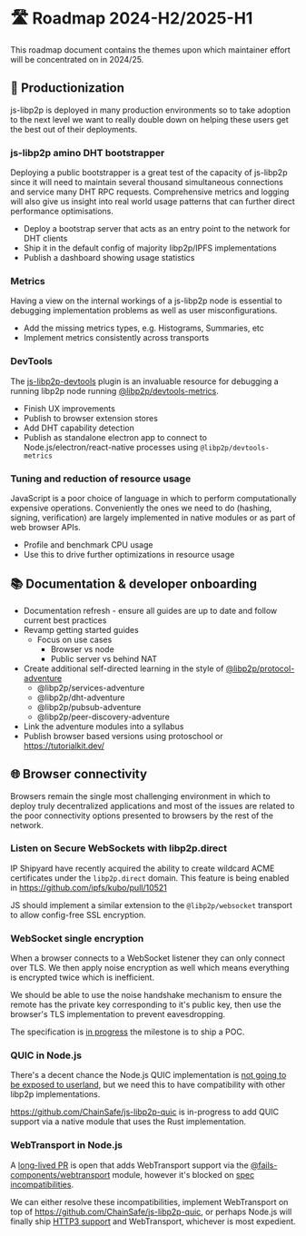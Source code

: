 # 🛣️ Roadmap 2024-H2/2025-H1

This roadmap document contains the themes upon which maintainer effort will be concentrated on in 2024/25.

## 👔 Productionization

js-libp2p is deployed in many production environments so to take adoption to the next level we want to really double down on helping these users get the best out of their deployments.

### js-libp2p amino DHT bootstrapper

Deploying a public bootstrapper is a great test of the capacity of js-libp2p since it will need to maintain several thousand simultaneous connections and service many DHT RPC requests.  Comprehensive metrics and logging will also give us insight into real world usage patterns that can further direct performance optimisations.

  - Deploy a bootstrap server that acts as an entry point to the network for DHT clients
  - Ship it in the default config of majority libp2p/IPFS implementations
  - Publish a dashboard showing usage statistics

### Metrics

Having a view on the internal workings of a js-libp2p node is essential to debugging implementation problems as well as user misconfigurations.

  - Add the missing metrics types, e.g. Histograms, Summaries, etc
  - Implement metrics consistently across transports

### DevTools

The [js-libp2p-devtools](https://github.com/libp2p/js-libp2p-devtools) plugin is an invaluable resource for debugging a running libp2p node running [@libp2p/devtools-metrics](https://npmjs.com/package/@libp2p/devtools-metrics).

  - Finish UX improvements
  - Publish to browser extension stores
  - Add DHT capability detection
  - Publish as standalone electron app to connect to Node.js/electron/react-native processes using `@libp2p/devtools-metrics`

### Tuning and reduction of resource usage

JavaScript is a poor choice of language in which to perform computationally expensive operations. Conveniently the ones we need to do (hashing, signing, verification) are largely implemented in native modules or as part of web browser APIs.

  - Profile and benchmark CPU usage
  - Use this to drive further optimizations in resource usage

## 📚 Documentation & developer onboarding

- Documentation refresh - ensure all guides are up to date and follow current best practices
- Revamp getting started guides
  - Focus on use cases
    - Browser vs node
    - Public server vs behind NAT
- Create additional self-directed learning in the style of [@libp2p/protocol-adventure](https://www.npmjs.com/package/@libp2p/protocol-adventure)
  - @libp2p/services-adventure
  - @libp2p/dht-adventure
  - @libp2p/pubsub-adventure
  - @libp2p/peer-discovery-adventure
- Link the adventure modules into a syllabus
- Publish browser based versions using protoschool or https://tutorialkit.dev/

## 🌐 Browser connectivity

Browsers remain the single most challenging environment in which to deploy truly decentralized applications and most of the issues are related to the poor connectivity options presented to browsers by the rest of the network.

### Listen on Secure WebSockets with libp2p.direct

IP Shipyard have recently acquired the ability to create wildcard ACME certificates under the `libp2p.direct` domain.  This feature is being enabled in https://github.com/ipfs/kubo/pull/10521

JS should implement a similar extension to the `@libp2p/websocket` transport to allow config-free SSL encryption.

### WebSocket single encryption

When a browser connects to a WebSocket listener they can only connect over TLS.  We then apply noise encryption as well which means everything is encrypted twice which is inefficient.

We should be able to use the noise handshake mechanism to ensure the remote has the private key corresponding to it's public key, then use the browser's TLS implementation to prevent eavesdropping.

The specification is [in progress](https://github.com/libp2p/specs/pull/625) the milestone is to ship a POC.

### QUIC in Node.js

There's a decent chance the Node.js QUIC implementation is [not going to be exposed to userland](https://github.com/nodejs/node/pull/52628#issuecomment-2143475066), but we need this to have compatibility with other libp2p implementations.

https://github.com/ChainSafe/js-libp2p-quic is in-progress to add QUIC support via a native module that uses the Rust implementation.

### WebTransport in Node.js

A [long-lived PR](https://github.com/libp2p/js-libp2p/pull/2422) is open that adds WebTransport support via the [@fails-components/webtransport](https://www.npmjs.com/package/@fails-components/webtransport) module, however it's blocked on [spec incompatibilities](https://github.com/fails-components/webtransport/issues/213).

We can either resolve these incompatibilities, implement WebTransport on top of https://github.com/ChainSafe/js-libp2p-quic, or perhaps Node.js will finally ship [HTTP3 support](https://github.com/nodejs/node/issues/38478) and WebTransport, whichever is most expedient.
